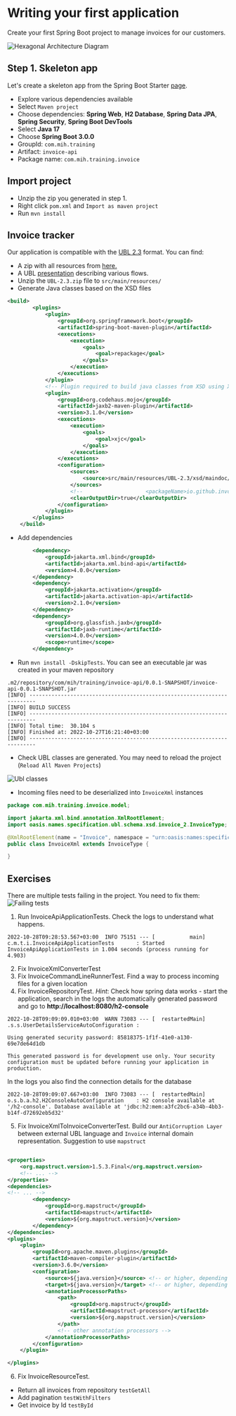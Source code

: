 # Writing your first application
Create your first Spring Boot project to manage invoices for our customers.

![Hexagonal Architecture Diagram](./diagram1.png)
## Step 1. Skeleton app

Let's create a skeleton app from the Spring Boot Starter [page](https://start.spring.io/).
- Explore various dependencies available
- Select `Maven project`
- Choose dependencies: **Spring Web**, **H2 Database**, **Spring Data JPA**, **Spring Security**, **Spring Boot DevTools**
- Select **Java 17**
- Choose **Spring Boot 3.0.0**
- GroupId: `com.mih.training`
- Artifact: `invoice-api`
- Package name: `com.mih.training.invoice`

## Import project
- Unzip the zip you generated in step 1.
- Right click `pom.xml` and `Import as maven project`
- Run `mvn install`

## Invoice tracker

Our application is compatible with the [UBL 2.3](http://docs.oasis-open.org/ubl/os-UBL-2.3/) format.
You can find:
- A zip with all resources from [here.](http://docs.oasis-open.org/ubl/os-UBL-2.3/UBL-2.3.zip)
- A UBL [presentation](http://docs.oasis-open.org/ubl/os-UBL-2.3/UBL-2.3.pdf) describing various flows.
- Unzip the `UBL-2.3.zip` file to `src/main/resources/`
- Generate Java classes based on the XSD files
```xml
<build>
        <plugins>
            <plugin>
                <groupId>org.springframework.boot</groupId>
                <artifactId>spring-boot-maven-plugin</artifactId>
                <executions>
                    <execution>
                        <goals>
                            <goal>repackage</goal>
                        </goals>
                    </execution>
                </executions>
            </plugin>
            <!-- Plugin required to build java classes from XSD using XJC -->
            <plugin>
                <groupId>org.codehaus.mojo</groupId>
                <artifactId>jaxb2-maven-plugin</artifactId>
                <version>3.1.0</version>
                <executions>
                    <execution>
                        <goals>
                            <goal>xjc</goal>
                        </goals>
                    </execution>
                </executions>
                <configuration>
                    <sources>
                        <source>src/main/resources/UBL-2.3/xsd/maindoc/UBL-Invoice-2.3.xsd</source>
                    </sources>
                    <!--                    <packageName>io.github.invoice</packageName>-->
                    <clearOutputDir>true</clearOutputDir>
                </configuration>
            </plugin>
        </plugins>
    </build>
```
- Add dependencies

```xml
        <dependency>
            <groupId>jakarta.xml.bind</groupId>
            <artifactId>jakarta.xml.bind-api</artifactId>
            <version>4.0.0</version>
        </dependency>
        <dependency>
            <groupId>jakarta.activation</groupId>
            <artifactId>jakarta.activation-api</artifactId>
            <version>2.1.0</version>
        </dependency>
        <dependency>
            <groupId>org.glassfish.jaxb</groupId>
            <artifactId>jaxb-runtime</artifactId>
            <version>4.0.0</version>
            <scope>runtime</scope>
        </dependency>
```
- Run `mvn install -DskipTests`. You can see an executable jar was created in your maven repository
```text
.m2/repository/com/mih/training/invoice-api/0.0.1-SNAPSHOT/invoice-api-0.0.1-SNAPSHOT.jar
[INFO] ------------------------------------------------------------------------
[INFO] BUILD SUCCESS
[INFO] ------------------------------------------------------------------------
[INFO] Total time:  30.104 s
[INFO] Finished at: 2022-10-27T16:21:40+03:00
[INFO] ------------------------------------------------------------------------

```
- Check UBL classes are generated. You may need to reload the project (`Reload All Maven Projects`)

![Ubl classes](./ubl-classes.png)

- Incoming files need to be deserialized into `InvoiceXml` instances
```java
package com.mih.training.invoice.model;

import jakarta.xml.bind.annotation.XmlRootElement;
import oasis.names.specification.ubl.schema.xsd.invoice_2.InvoiceType;

@XmlRootElement(name = "Invoice", namespace = "urn:oasis:names:specification:ubl:schema:xsd:Invoice-2")
public class InvoiceXml extends InvoiceType {

}
```

## Exercises

There are multiple tests failing in the project. You need to fix them:
![Failing tests](./failing-tests.png)

1. Run InvoiceApiApplicationTests. Check the logs to understand what happens.
```text
2022-10-28T09:28:53.567+03:00  INFO 75151 --- [           main] c.m.t.i.InvoiceApiApplicationTests       : Started InvoiceApiApplicationTests in 1.004 seconds (process running for 4.903)
```
2. Fix InvoiceXmlConverterTest
3. Fix InvoiceCommandLineRunnerTest. Find a way to process incoming files for a given location
4. Fix InvoiceRepositoryTest. _Hint_:
Check how spring data works - start the application, search in the logs the automatically generated password and go to **http://localhost:8080/h2-console**
```text
2022-10-28T09:09:09.010+03:00  WARN 73083 --- [  restartedMain] .s.s.UserDetailsServiceAutoConfiguration : 

Using generated security password: 85818375-1f1f-41e0-a130-69e7de64d1db

This generated password is for development use only. Your security configuration must be updated before running your application in production.
```
In the logs you also find the connection details for the database
```text
2022-10-28T09:09:07.667+03:00  INFO 73083 --- [  restartedMain] o.s.b.a.h2.H2ConsoleAutoConfiguration    : H2 console available at '/h2-console'. Database available at 'jdbc:h2:mem:a3fc2bc6-a34b-4bb3-b14f-d72692eb5d32'
```
5. Fix InvoiceXmlToInvoiceConverterTest. Build our `AntiCorruption Layer` between external UBL language and `Invoice` internal domain representation. Suggestion to use `mapstruct`
```xml

<properties>
    <org.mapstruct.version>1.5.3.Final</org.mapstruct.version>
    <!-- ... -->
</properties>
<dependencies>
<!-- ... -->
        <dependency>
            <groupId>org.mapstruct</groupId>
            <artifactId>mapstruct</artifactId>
            <version>${org.mapstruct.version}</version>
        </dependency>
</dependencies>
<plugins>
    <plugin>
        <groupId>org.apache.maven.plugins</groupId>
        <artifactId>maven-compiler-plugin</artifactId>
        <version>3.6.0</version>
        <configuration>
            <source>${java.version}</source> <!-- or higher, depending on your project -->
            <target>${java.version}</target> <!-- or higher, depending on your project -->
            <annotationProcessorPaths>
                <path>
                    <groupId>org.mapstruct</groupId>
                    <artifactId>mapstruct-processor</artifactId>
                    <version>${org.mapstruct.version}</version>
                </path>
                <!-- other annotation processors -->
            </annotationProcessorPaths>
        </configuration>
    </plugin>

</plugins>
```

6. Fix InvoiceResourceTest. 
- Return all invoices from repository `testGetAll`
- Add pagination `testWithFilters`
- Get invoice by Id `testById`

